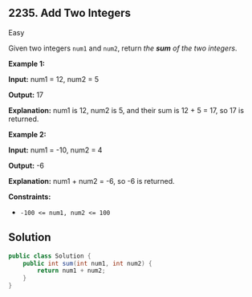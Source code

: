 ## 2235\. Add Two Integers

Easy

Given two integers `num1` and `num2`, return _the **sum** of the two integers_.

**Example 1:**

**Input:** num1 = 12, num2 = 5

**Output:** 17

**Explanation:** num1 is 12, num2 is 5, and their sum is 12 + 5 = 17, so 17 is returned.

**Example 2:**

**Input:** num1 = -10, num2 = 4

**Output:** -6

**Explanation:** num1 + num2 = -6, so -6 is returned.

**Constraints:**

* `-100 <= num1, num2 <= 100`

## Solution

```java
public class Solution {
    public int sum(int num1, int num2) {
        return num1 + num2;
    }
}
```